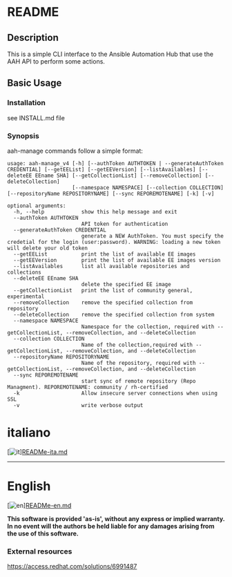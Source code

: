 # README

## Description

This is a simple CLI interface to the Ansible Automation Hub that use the AAH API to perform some actions. 

## Basic Usage
### Installation
see INSTALL.md file


### Synopsis
aah-manage commands follow a simple format:
```
usage: aah-manage_v4 [-h] [--authToken AUTHTOKEN | --generateAuthToken CREDENTIAL] [--getEEList] [--getEEVersion] [--listAvailables] [--deleteEE EEname SHA] [--getCollectionList] [--removeCollection] [--deleteCollection]
                     [--namespace NAMESPACE] [--collection COLLECTION] [--repositoryName REPOSITORYNAME] [--sync REPOREMOTENAME] [-k] [-v]

optional arguments:
  -h, --help            show this help message and exit
  --authToken AUTHTOKEN
                        API token for authentication
  --generateAuthToken CREDENTIAL
                        generate a NEW AuthToken. You must specify the credetial for the login (user:password). WARNING: loading a new token will delete your old token
  --getEEList           print the list of available EE images
  --getEEVersion        print the list of available EE images version
  --listAvailables      list all available repositories and collections
  --deleteEE EEname SHA
                        delete the specified EE image
  --getCollectionList   print the list of community general, experimental
  --removeCollection    remove the specified collection from repository
  --deleteCollection    remove the specified collection from system
  --namespace NAMESPACE
                        Namespace for the collection, required with --getCollectionList, --removeCollection, and --deleteCollection
  --collection COLLECTION
                        Name of the collection,required with --getCollectionList, --removeCollection, and --deleteCollection
  --repositoryName REPOSITORYNAME
                        Name of the repository, required with --getCollectionList, --removeCollection, and --deleteCollection
  --sync REPOREMOTENAME
                        start sync of remote repository (Repo Managment). REPOREMOTENAME: community / rh-certified
  -k                    Allow insecure server connections when using SSL
  -v                    write verbose output

```


# italiano

[![it](https://img.shields.io/badge/lang-it-green.svg)][READMe-ita.md](https://github.com/rUser75/aah-manage/blob/main/README-ita.md)

------
# English

[![en](https://img.shields.io/badge/lang-en-red.svg)][READMe-en.md](https://github.com/rUser75/aah-manage/blob/main/README-en.md)


**This software is provided 'as-is', without any express or implied warranty. In no event will the authors be held liable for any damages arising from the use of this software.**


### External resources

https://access.redhat.com/solutions/6991487
